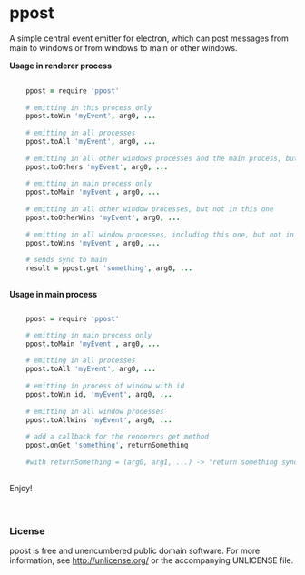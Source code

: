 # ppost

A simple central event emitter for electron, which can post messages from main to windows or from windows to main or other windows.
  
**Usage in renderer process**
```coffee
      
    ppost = require 'ppost'  
    
    # emitting in this process only
    ppost.toWin 'myEvent', arg0, ...
    
    # emitting in all processes
    ppost.toAll 'myEvent', arg0, ...
    
    # emitting in all other windows processes and the main process, but not in this one
    ppost.toOthers 'myEvent', arg0, ...
    
    # emitting in main process only
    ppost.toMain 'myEvent', arg0, ...
    
    # emitting in all other window processes, but not in this one
    ppost.toOtherWins 'myEvent', arg0, ...
    
    # emitting in all window processes, including this one, but not in main
    ppost.toWins 'myEvent', arg0, ...
    
    # sends sync to main 
    result = ppost.get 'something', arg0, ...
                           
```  
  
**Usage in main process**
```coffee

    ppost = require 'ppost'

    # emitting in main process only
    ppost.toMain 'myEvent', arg0, ...
    
    # emitting in all processes
    ppost.toAll 'myEvent', arg0, ...
    
    # emitting in process of window with id
    ppost.toWin id, 'myEvent', arg0, ...
    
    # emitting in all window processes
    ppost.toAllWins 'myEvent', arg0, ...
    
    # add a callback for the renderers get method
    ppost.onGet 'something', returnSomething
     
    #with returnSomething = (arg0, arg1, ...) -> 'return something sync to renderer' 
    
```
    
Enjoy!
<br>  
<br>  

### License    
   
ppost is free and unencumbered public domain software. For more information, see http://unlicense.org/ or the accompanying UNLICENSE file.
  